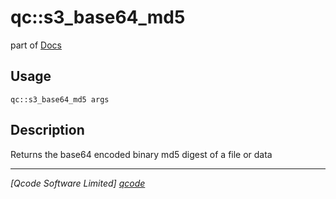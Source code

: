 qc::s3_base64_md5
=================

part of [Docs](.)

Usage
-----
`qc::s3_base64_md5 args`

Description
-----------
Returns the base64 encoded binary md5 digest of a file or data

----------------------------------
*[Qcode Software Limited] [qcode]*

[qcode]: http://www.qcode.co.uk "Qcode Software"